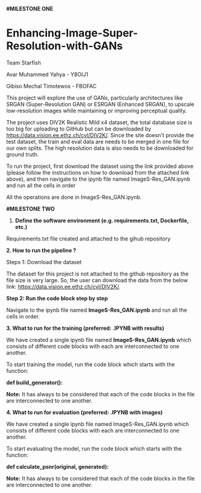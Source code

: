 **#MILESTONE ONE**


# Enhancing-Image-Super-Resolution-with-GANs

Team Starfish

Avar Muhammed Yahya - Y8OIJ1

Gibiso Mechal Timotewos - FBOFAC
 

This project will explore the use of GANs, particularly architectures like SRGAN (Super-Resolution GAN) or ESRGAN (Enhanced SRGAN), to upscale low-resolution images while maintaining or improving perceptual quality.

The project uses DIV2K Realistic Mild x4 dataset, the total database size is too big for uploading to GitHub but can be downloaded by https://data.vision.ee.ethz.ch/cvl/DIV2K/. Since the site doesn't provide the test dataset, the train and eval data are needs to be merged in one file for our own splits. The high resolution data is also needs to be downloaded for ground truth.


To run the project, first download the dataset using the link provided above (please follow the instructions on how to download from the attached link above), and then navigate to the ipynb file named ImageS-Res_GAN.ipynb and run all the cells in order

All the operations are done in ImageS-Res_GAN.ipynb.



**#MILESTONE TWO**


1.	**Define the software environment (e.g. requirements.txt, Dockerfile, etc.)**


Requirements.txt file created and attached to the gihub repository


**2.	How to run the pipeline ?**


Steps 1: Download the dataset


The dataset for this project is not attached to the github repository as the file size is very large. So, the user can download the data from the below link: https://data.vision.ee.ethz.ch/cvl/DIV2K/.


**Step 2: Run the code block step by step**


Navigate to the ipynb file named **ImageS-Res_GAN.ipynb** and run all the cells in order.


**3.	What to run for the training (preferred: .IPYNB with results)**


We have created a single ipynb file named **ImageS-Res_GAN.ipynb** which  consists of different code blocks with each are interconnected to one another.


To start training the model, run the code block which starts with the function:

**def build_generator():**


**Note:** It has always to be considered that each of the code blocks in the file are interconnected to one another.


**4.	What to run for evaluation  (preferred: .IPYNB with images)**


We have created a single ipynb file named ImageS-Res_GAN.ipynb which  consists of different code blocks with each are interconnected to one another.


To start evaluating the model, run the code block which starts with the function:

**def calculate_psnr(original, generated):**

  
**Note:** It has always to be considered that each of the code blocks in the file are interconnected to one another.



